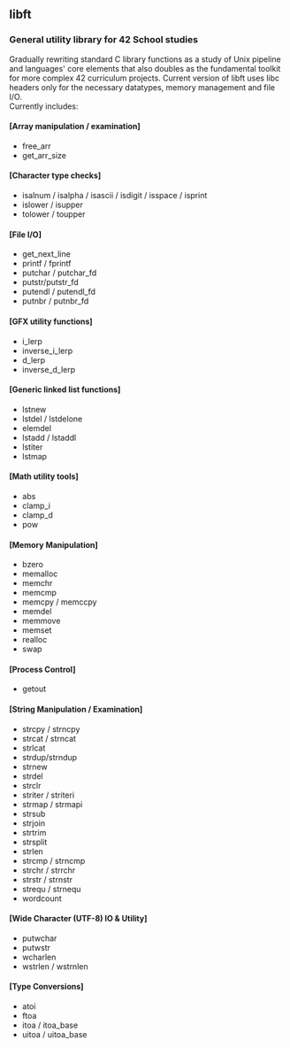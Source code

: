 ## libft
### General utility library for 42 School studies
Gradually rewriting standard C library functions as a study of Unix pipeline and languages' core elements that also doubles as the fundamental toolkit for more complex 42 curriculum projects. 
Current version of libft uses libc headers only for the necessary datatypes, memory management and file I/O.  
Currently includes:  

#### [Array manipulation / examination]
* free_arr
* get_arr_size

#### [Character type checks]
* isalnum / isalpha / isascii / isdigit / isspace / isprint
* islower / isupper
* tolower / toupper

#### [File I/O]
* get_next_line
* printf / fprintf
* putchar / putchar_fd
* putstr/putstr_fd
* putendl / putendl_fd
* putnbr / putnbr_fd

####	[GFX utility functions]

* i_lerp
* inverse_i_lerp
* d_lerp
* inverse_d_lerp

#### [Generic linked list functions]
* lstnew
* lstdel / lstdelone
* elemdel
* lstadd / lstaddl
* lstiter
* lstmap

#### [Math utility tools]
* abs
* clamp_i
* clamp_d
* pow

#### [Memory Manipulation]
* bzero
* memalloc
* memchr
* memcmp
* memcpy / memccpy
* memdel
* memmove
* memset
* realloc
* swap

#### [Process Control]
* getout

#### [String Manipulation / Examination]
* strcpy / strncpy
* strcat / strncat
* strlcat
* strdup/strndup
* strnew
* strdel
* strclr
* striter / striteri
* strmap / strmapi
* strsub
* strjoin
* strtrim
* strsplit
* strlen
* strcmp / strncmp
* strchr / strrchr
* strstr / strnstr
* strequ / strnequ
* wordcount

#### [Wide Character (UTF-8) IO & Utility]
* putwchar
* putwstr
* wcharlen
* wstrlen / wstrnlen

#### [Type Conversions]
* atoi
* ftoa
* itoa / itoa_base 
* uitoa / uitoa_base
